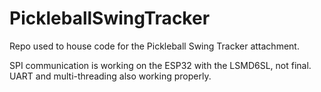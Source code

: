 # PickleballSwingTracker
Repo used to house code for the Pickleball Swing Tracker attachment.

SPI communication is working on the ESP32 with the LSMD6SL, not final.
UART and multi-threading also working properly.
